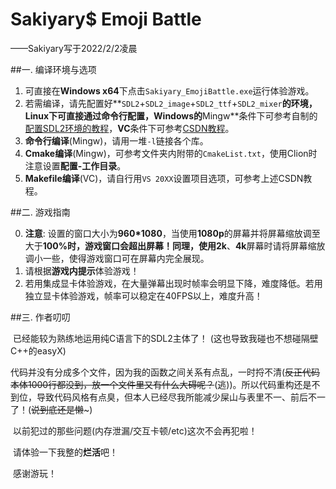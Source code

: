 # Sakiyary$ Emoji Battle

——Sakiyary写于2022/2/2凌晨

##一. 编译环境与选项

1. 可直接在**Windows x64**下点击`Sakiyary_EmojiBattle.exe`运行体验游戏。
2. 若需编译，请先配置好**`SDL2`+`SDL2_image`+`SDL2_ttf`+`SDL2_mixer`**的环境，**Linux**下可直接通过命令行配置，**Windows**的**Mingw**条件下可参考自制的[配置SDL2环境的教程](https://www.bilibili.com/video/BV1oq4y1q72r)，**VC**条件下可参考[CSDN教程](https://blog.csdn.net/mingzhiqing/article/details/81071063)。
3. **命令行编译**(Mingw)，请用一堆`-l`链接各个库。
4. **Cmake编译**(Mingw)，可参考文件夹内附带的`CmakeList.txt`，使用Clion时注意设置**配置-工作目录**。
5. **Makefile编译**(VC)，请自行用`VS 20XX`设置项目选项，可参考上述CSDN教程。

##二. 游戏指南

0. **注意**: 设置的窗口大小为**960*1080**，当使用**1080p**的屏幕并将屏幕缩放调至大于**100%**时，游戏窗口会超出屏幕！同理，使用**2k**、**4k**屏幕时请将屏幕缩放调小一些，使得游戏窗口可在屏幕内完全展现。
1. 请根据**游戏内提示**体验游戏！
1. 若用集成显卡体验游戏，在大量弹幕出现时帧率会明显下降，难度降低。若用独立显卡体验游戏，帧率可以稳定在40FPS以上，难度升高！

##三. 作者叨叨

​	已经能较为熟练地运用纯C语言下的SDL2主体了！ (这也导致我碰也不想碰隔壁C++的easyX)

​	代码并没有分成多个文件，因为我的函数之间关系有点乱，一时捋不清(~~反正代码本体1000行都没到，放一个文件里又有什么大碍呢？~~(逃))。所以代码重构还是不到位，导致代码风格有点臭，但本人已经尽我所能减少屎山与表里不一、前后不一了！(~~说到底还是懒~~~)

​	以前犯过的那些问题(内存泄漏/交互卡顿/etc)这次不会再犯啦！

​	请体验一下我整的**烂活**吧！

​	感谢游玩！